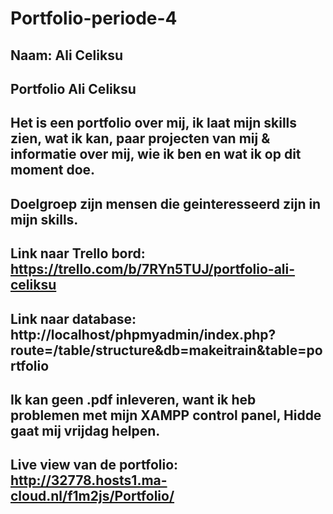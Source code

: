 # Portfolio-periode-4

## Naam: Ali Celiksu

## Portfolio Ali Celiksu

## Het is een portfolio over mij, ik laat mijn skills zien, wat ik kan, paar projecten van mij & informatie over mij, wie ik ben en wat ik op dit moment doe.

## Doelgroep zijn mensen die geinteresseerd zijn in mijn skills.

## Link naar Trello bord: https://trello.com/b/7RYn5TUJ/portfolio-ali-celiksu

## Link naar database: http://localhost/phpmyadmin/index.php?route=/table/structure&db=makeitrain&table=portfolio 
## Ik kan geen .pdf inleveren, want ik heb problemen met mijn XAMPP control panel, Hidde gaat mij vrijdag helpen.


## Live view van de portfolio: http://32778.hosts1.ma-cloud.nl/f1m2js/Portfolio/

